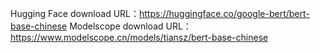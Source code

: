Hugging Face download URL：https://huggingface.co/google-bert/bert-base-chinese
Modelscope download URL：https://www.modelscope.cn/models/tiansz/bert-base-chinese